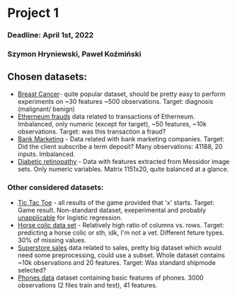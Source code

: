 # Project 1

### Deadline: April 1st, 2022

### Szymon Hryniewski, Paweł Koźmiński

## Chosen datasets:

- [Breast Cancer](https://archive.ics.uci.edu/ml/datasets/Breast+Cancer+Wisconsin+%28Diagnostic%29)- quite popular dataset, should be pretty easy to perform experiments on ~30 features ~500 observations. Target: diagnosis (malignant/ benign)
- [Etherneum frauds](https://www.kaggle.com/vagifa/ethereum-frauddetection-dataset) data related to transactions of Etherneum. Imbalanced, only numeric (except for target), ~50 features, ~10k observations. Target: was this transaction a fraud?
- [Bank Marketing](https://archive.ics.uci.edu/ml/datasets/Bank+Marketing) - Data related with bank marketing companies. Target: Did the client subscribe a term deposit? Many observations: 41188, 20 inputs. Imbalanced.
- [Diabetic retinopathy](https://archive.ics.uci.edu/ml/datasets/Diabetic+Retinopathy+Debrecen+Data+Set) - Data with features extracted from Messidor image sets. Only numeric variables. Matrix 1151x20, quite balanced at a glance.

### Other considered datasets:
- [Tic Tac Toe](https://www.openml.org/d/50) - all results of the game provided that 'x' starts. Target: Game result. Non-standard dataset, exeperimental and probably <ins>unapplicable</ins> for logistic regression.
- [Horse colic data set](https://archive.ics.uci.edu/ml/datasets/Horse+Colic) - Relatively high ratio of columns vs. rows. Target: predicting a horse colic or sth, idk, I'm not a vet. Different feture types. 30% of missing values.
- [Superstore sales](https://www.kaggle.com/vivek468/superstore-dataset-final) data related to sales, pretty big dataset which would need some preprocessing, could use a subset. Whole dataset contains ~10k observations and 20 features. Target: Was standard shipmode selected? 
- [Phones data](https://www.kaggle.com/iabhishekofficial/mobile-price-classification) dataset containing basic features of phones. 3000 observations (2 files train and test), 41 features. 

